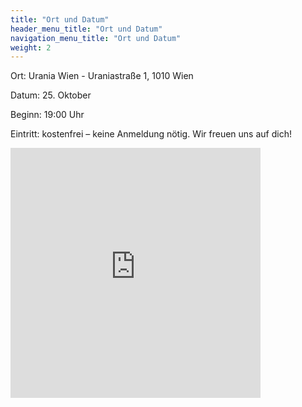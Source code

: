 ```yaml
---
title: "Ort und Datum"
header_menu_title: "Ort und Datum"
navigation_menu_title: "Ort und Datum"
weight: 2
---
```


Ort: Urania Wien - Uraniastraße 1, 1010 Wien

Datum: 25. Oktober

Beginn: 19:00 Uhr

Eintritt: kostenfrei – keine Anmeldung nötig. Wir freuen uns auf dich!

<div class="iframe-container">
    <iframe src="https://www.google.com/maps/embed?pb=!1m18!1m12!1m3!1d2658.7442204658073!2d16.381691776833865!3d48.211542446008345!2m3!1f0!2f0!3f0!3m2!1i1024!2i768!4f13.1!3m3!1m2!1s0x476d070a533f0755%3A0x9db8f06dbf5b13ae!2sUrania-Sternwarte%20-%20Kinder%20Train%20Museum!5e0!3m2!1sen!2sat!4v1753028689131!5m2!1sen!2sat" width="400" height="400" style="border:0;" allowfullscreen="" loading="lazy" referrerpolicy="no-referrer-when-downgrade"></iframe>
</div>
